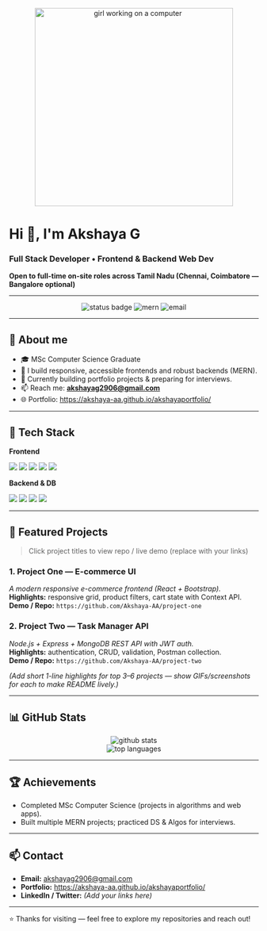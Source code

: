 <!-- 🎉 Top GIF Banner (plum-styled) -->
<p align="center">
  <img src="https://user-images.githubusercontent.com/59734313/157189039-c09b3e38-9f42-42c0-ab54-14f1574190a7.gif" width="400px" alt="girl working on a computer" />
</p>

# Hi 👋, I'm **Akshaya G**
### Full Stack Developer • Frontend & Backend Web Dev  
**Open to full-time on-site roles across Tamil Nadu (Chennai, Coimbatore — Bangalore optional)**

---

<p align="center">
  <img src="https://img.shields.io/badge/Status-Open%20to%20offers-8E4585?style=for-the-badge&logo=github" alt="status badge"/>
  <img src="https://img.shields.io/badge/MERN-Stack-6A0DAD?style=for-the-badge&logo=mongodb&logoColor=white" alt="mern"/>
  <img src="https://img.shields.io/badge/Email-akshayag2906@gmail.com-8E4585?style=for-the-badge&logo=gmail&logoColor=white" alt="email"/>
</p>

---

## 🔎 About me
- 🎓 MSc Computer Science Graduate  
- 🧩 I build responsive, accessible frontends and robust backends (MERN).  
- 🔭 Currently building portfolio projects & preparing for interviews.  
- 📫 Reach me: **akshayag2906@gmail.com**  
- 🌐 Portfolio: https://akshaya-aa.github.io/akshayaportfolio/

---

## 🎨 Tech Stack

**Frontend**
<p>
  <img src="https://img.shields.io/badge/HTML5-E34F26?style=for-the-badge&logo=html5" />
  <img src="https://img.shields.io/badge/CSS3-1572B6?style=for-the-badge&logo=css3" />
  <img src="https://img.shields.io/badge/Bootstrap-563D7C?style=for-the-badge&logo=bootstrap" />
  <img src="https://img.shields.io/badge/JavaScript-F7DF1E?style=for-the-badge&logo=javascript&logoColor=black" />
  <img src="https://img.shields.io/badge/React.js-61DAFB?style=for-the-badge&logo=react&logoColor=black" />
</p>

**Backend & DB**
<p>
  <img src="https://img.shields.io/badge/Node.js-339933?style=for-the-badge&logo=nodedotjs&logoColor=white" />
  <img src="https://img.shields.io/badge/Express-000000?style=for-the-badge&logo=express&logoColor=white" />
  <img src="https://img.shields.io/badge/MongoDB-47A248?style=for-the-badge&logo=mongodb&logoColor=white" />
  <img src="https://img.shields.io/badge/MySQL-4479A1?style=for-the-badge&logo=mysql&logoColor=white" />
</p>

---

## 🚀 Featured Projects
> Click project titles to view repo / live demo (replace with your links)

### 1. **Project One — E-commerce UI**  
_A modern responsive e-commerce frontend (React + Bootstrap)._  
**Highlights:** responsive grid, product filters, cart state with Context API.  
**Demo / Repo:** `https://github.com/Akshaya-AA/project-one`  

### 2. **Project Two — Task Manager API**  
_Node.js + Express + MongoDB REST API with JWT auth._  
**Highlights:** authentication, CRUD, validation, Postman collection.  
**Demo / Repo:** `https://github.com/Akshaya-AA/project-two`

*(Add short 1-line highlights for top 3–6 projects — show GIFs/screenshots for each to make README lively.)*

---

## 📊 GitHub Stats
<p align="center">
  <img src="https://github-readme-stats.vercel.app/api?username=Akshaya-AA&show_icons=true&theme=radical&hide_border=true&bg_color=0d0d0d" alt="github stats" />
  <br />
  <img src="https://github-readme-stats.vercel.app/api/top-langs/?username=Akshaya-AA&layout=compact&theme=radical&hide_border=true" alt="top languages" />
</p>

---

## 🏆 Achievements
- Completed MSc Computer Science (projects in algorithms and web apps).  
- Built multiple MERN projects; practiced DS & Algos for interviews.

---

## 📫 Contact
- **Email:** akshayag2906@gmail.com  
- **Portfolio:** https://akshaya-aa.github.io/akshayaportfolio/  
- **LinkedIn / Twitter:** *(Add your links here)*

---

⭐ Thanks for visiting — feel free to explore my repositories and reach out!  

